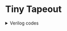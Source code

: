 # Tiny Tapeout
<details>
 <summary>Verilog codes</summary>
 ALU_top
**ALU_top**<br />
module alu_top (
    input  wire [7:0] ui_in,    
    output wire [7:0] uo_out,   
    input  wire [7:0] uio_in,   
    output wire [7:0] uio_out,  
    output wire [7:0] uio_oe,   
    input  wire       ena,      
    input  wire       clk,     
    input  wire       rst_n     
);
  
  reg [3:0] in1,in2;
  reg [2:0] sel;
  reg [7:0] alu_out_reg;
  wire [7:0] alu_out;

  // All output pins must be assigned. If not used, assign to 0.
//  assign uo_out  = ui_in + uio_in;  // Example: ou_out is the sum of ui_in and uio_in
  assign uio_out = 0;
  assign uio_oe  = 0;
//input reg
always @(posedge clk) begin
  if(!rst_n) begin
   in1 <= 4'b0;
   in2 <= 4'b0;
   sel <= 3'b0;
  end
  else begin
   in1 <= ui_in[3:0];
   in2 <= ui_in[7:4];
   sel <= uio_in[2:0];
  end
end

  alu submodule(.a(in1),.b(in2),.alu_sel(sel),.result(alu_out));

 //output reg
always @(posedge clk)begin
  if(!rst_n)begin
    alu_out_reg <=8'b0;
  end
  else begin
    alu_out_reg <= alu_out;
  end
end

  assign uo_out = alu_out_reg;
  // List all unused inputs to prevent warnings
  wire unused = &{ena,uio_in[7:3],1'b0};

endmodule


module alu (
    input [3:0] a,            
    input [3:0] b,            
    input [2:0] alu_sel,      
    output reg [7:0] result   
);

always @(*) begin

    case (alu_sel)
        3'b000: result = a + b;                        // Addition
        3'b001: result = a - b;                        // Subtraction
        3'b010: result = {4'b0000, (a & b)};           // Bitwise AND 
        3'b011: result = {4'b0000, (a | b)};           // Bitwise OR 
        3'b100: result = {4'b0000, (a ^ b)};           // Bitwise XOR 
        3'b101: result = {~b, ~a};                     // Bitwise NOT 
        3'b110: result = a * b;                        // Multiplication
        3'b111: begin                                  // Division
            if (b != 0) begin
                result = {4'b0000, (a / b)};           
            end else begin
                result = 8'b00000000;                  
            end
        end
        default: result = 8'b00000000;                 // Default case
    endcase
end


endmodule

